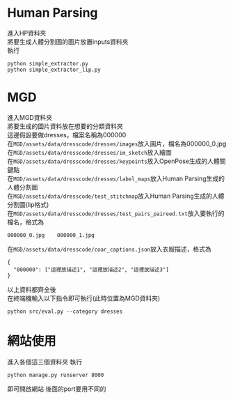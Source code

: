 # Human Parsing

進入HP資料夾  
將要生成人體分割圖的圖片放置inputs資料夾  
執行  
```
python simple_extractor.py
python simple_extractor_lip.py
```

# MGD

進入MGD資料夾  
將要生成的圖片資料放在想要的分類資料夾  
這邊假設要做dresses，檔案名稱為000000  
在`MGD/assets/data/dresscode/dresses/images`放入圖片，檔名為000000_0.jpg  
在`MGD/assets/data/dresscode/dresses/im_sketch`放入繪圖  
在`MGD/assets/data/dresscode/dresses/keypoints`放入OpenPose生成的人體關鍵點  
在`MGD/assets/data/dresscode/dresses/label_maps`放入Human Parsing生成的人體分割圖  
在`MGD/assets/data/dresscode/test_stitchmap`放入Human Parsing生成的人體分割圖(lip格式)  
在`MGD/assets/data/dresscode/dresses/test_pairs_paireed.txt`放入要執行的檔名，格式為  
```
000000_0.jpg    000000_1.jpg
```
在`MGD/assets/data/dresscode/coar_captions.json`放入衣服描述，格式為  
```
{
  "000000": ["這裡放描述1", "這裡放描述2", "這裡放描述3"]
}
```
以上資料都齊全後  
在終端機輸入以下指令即可執行(此時位置為MGD資料夾)
```
python src/eval.py --category dresses
```

# 網站使用
進入各個這三個資料夾
執行
```
python manage.py runserver 8000
```
即可開啟網站
後面的port要用不同的

